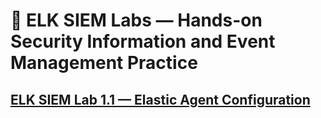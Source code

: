 # 🧩 ELK SIEM Labs — Hands-on Security Information and Event Management Practice

## [ELK SIEM Lab 1.1 — Elastic Agent Configuration](https://medium.com/p/05f66086615f)



